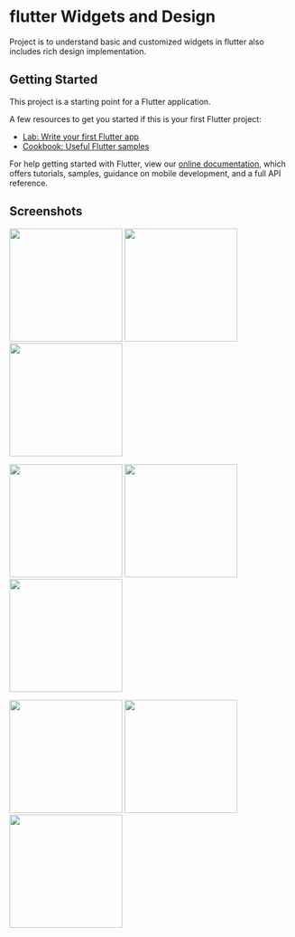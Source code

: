 # flutter Widgets and Design

Project is to understand basic and customized widgets in flutter also includes rich design implementation.

## Getting Started

This project is a starting point for a Flutter application.

A few resources to get you started if this is your first Flutter project:

- [Lab: Write your first Flutter app](https://flutter.dev/docs/get-started/codelab)
- [Cookbook: Useful Flutter samples](https://flutter.dev/docs/cookbook)

For help getting started with Flutter, view our
[online documentation](https://flutter.dev/docs), which offers tutorials,
samples, guidance on mobile development, and a full API reference.

## Screenshots
<img src="https://user-images.githubusercontent.com/53623174/83066620-f7189f00-a082-11ea-8887-dc575a4626dd.jpg" width="200">  <img src="https://user-images.githubusercontent.com/53623174/83067638-a4d87d80-a084-11ea-8fb3-fd3d1340a159.jpg" width="200">  <img src="https://user-images.githubusercontent.com/53623174/83067717-ca658700-a084-11ea-9c48-44d8f701c0e4.jpg" width="200">

<img src="https://user-images.githubusercontent.com/53623174/83067736-d2bdc200-a084-11ea-85e4-345baa1424a5.jpg" width="200">  <img src="https://user-images.githubusercontent.com/53623174/83067768-de10ed80-a084-11ea-9927-5401a9375ec9.jpg" width="200">  <img src="https://user-images.githubusercontent.com/53623174/83067792-e701bf00-a084-11ea-865b-2bb979e1a704.jpg" width="200">

<img src="https://user-images.githubusercontent.com/53623174/83067824-f1bc5400-a084-11ea-9d2b-560cb8e10afc.jpg" width="200">  <img src="https://user-images.githubusercontent.com/53623174/83067846-f97bf880-a084-11ea-858c-1692441c49d1.jpg" width="200">  <img src="https://user-images.githubusercontent.com/53623174/83067872-039df700-a085-11ea-8210-528313673ce9.jpg" width="200">
